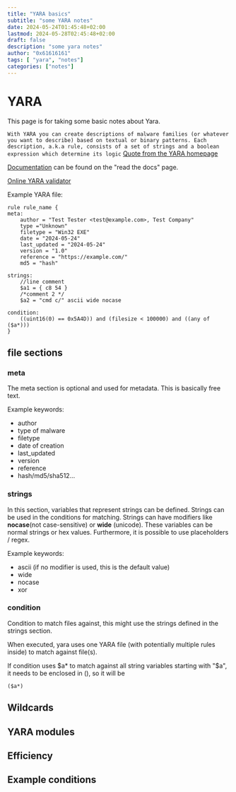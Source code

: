 ```yaml
---
title: "YARA basics"
subtitle: "some YARA notes"
date: 2024-05-24T01:45:48+02:00
lastmod: 2024-05-28T02:45:48+02:00
draft: false
description: "some yara notes"
author: "0x61616161"
tags: [ "yara", "notes"]
categories: ["notes"]
---
```


# YARA
This page is for taking some basic notes about Yara.


``With YARA you can create descriptions of malware families (or whatever you want to describe) based on textual or binary patterns. Each description, a.k.a rule, consists of a set of strings and a boolean expression which determine its logic``
[Quote from the YARA homepage](https://virustotal.github.io/yara/)

[Documentation](https://virustotal.github.io/yara/) can be found on the "read the docs" page.

[Online YARA validator](https://yaravalidator.manalyzer.org/)

Example YARA file:

``` 
rule rule_name {
meta:
    author = "Test Tester <test@example.com>, Test Company"
    type ="Unknown"
    filetype = "Win32 EXE"
    date = "2024-05-24"
    last_updated = "2024-05-24"
    version = "1.0"
    reference = "https://example.com/"
    md5 = "hash"
    
strings:
    //line comment
    $a1 = { c8 54 }
    /*comment 2 */
    $a2 = "cmd c/" ascii wide nocase
    
condition:
    ((uint16(0) == 0x5A4D)) and (filesize < 100000) and ((any of ($a*)))
}
```
## file sections
### meta
The meta section is optional and used for metadata. This is basically free text.

Example keywords:
- author
- type of malware
- filetype
- date of creation
- last_updated
- version
- reference
- hash/md5/sha512...

### strings
In this section, variables that represent strings can be defined.
Strings can be used in the conditions for matching.
Strings can have modifiers like **nocase**(not case-sensitive) or **wide** (unicode).
These variables can be normal strings or hex values. Furthermore, it is possible to use placeholders / regex.

Example keywords:
- ascii (if no modifier is used, this is the default value)
- wide
- nocase
- xor

### condition
Condition to match files against, this might use the strings defined in the strings section.


When executed, yara uses one YARA file (with potentially multiple rules inside) to match against file(s).

If condition uses $a* to match against all string variables starting with "$a", it needs to be enclosed in (), so it will be 
```
($a*)
```

## Wildcards



## YARA modules

## Efficiency

## Example conditions



